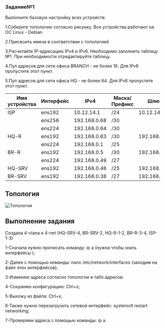 ### Задание№1

Выполните базовую настройку всех устройств:

1.Соберите топологию согласно рисунку. Все устройства работают на OC Linux - Debian 

2.Присвоить имена в соответствии с топологией

3.Расчитайте IP-адресацию IPv4 и IPv6. Необходимо заполнить таблицу №1. При необходимости отредактируйте таблицу.

4.Пул адресов для сети офиса BRANCH - не более 16. Для IPv6 пропустите этот пункт.

5.Пул адресов для сети офиса HQ - не более 64. Для IPv6 пропустите этот пункт.

|Имя устройства| Интерфейс | IPv4        | Маска/ Префикс|  Шлюз       |
|--------------|-----------|-------------|---------------|-------------|
| ISP          | ens192    |10.12.14.1   | /24           |10.12.14.254 |
|              | ens256    |192.168.0.68 | /30           |             |
|              | ens224    |192.168.0.64 | /30           |             |
| HQ-R         | ens192    |192.168.0.63 | /30           |192.168.0.62 |
|              | ens224    |192.168.0.1  | /25           |             |
| BR-R         | ens192    |192.168.0.5  | /30           |192.168.0.64 |
|              | ens224    |192.168.0.49 | /27           |             |
| HQ-SRV       | ens192    |192.168.0.46 | /25           |192.168.0.1  |
| BR-SRV       | ens192    |192.168.0.38 | /27           |192.168.0.49 |

## Топология

![Топология](https://github.com/Julia666666666666666666/demo2024/assets/148867585/7f095d4d-d449-452e-b0cb-788244b164d0)

Выполнение задания 
--------------------------------------------------------------------------
Создала 4-vlana и 4-net (HQ-SRV-4, BR-SRV-2, HQ-R-1-2,  BR-R-3-4, ISP-1-3)

1-Сначала нужно прописать команду: ip a (нужна чтобы знать интерфейсы );

2-Далее с помощью команды: nano /etc/network/interfaces (заходим на файл этих интерфейсов);

3-Изменяю адреса согласно топологии и табл.адресов:



4-Сохраняю конфигурацию: Ctrl+s;

5-Выхожу из файла: Ctrl+x;

6-Также нужно перезагрузить сетевой интерфейс: systemctl restart networking;

7-Проверяем адреса с помощью команды: ip a.




